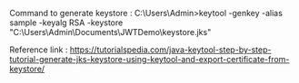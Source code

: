 Command to generate keystore :
C:\Users\Admin>keytool -genkey -alias sample -keyalg RSA -keystore "C:\Users\Admin\Documents\JWTDemo\keystore.jks"

Reference link :
https://tutorialspedia.com/java-keytool-step-by-step-tutorial-generate-jks-keystore-using-keytool-and-export-certificate-from-keystore/